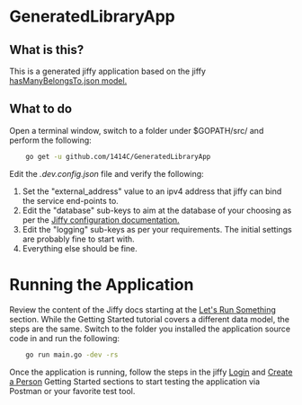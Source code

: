 # GeneratedLibraryApp

## What is this?

This is a generated jiffy application based on the jiffy [hasManyBelongsTo.json model.](https://github.com/1414C/jiffy/blob/master/support/testing_models/hasManyBelongsTo.json)

## What to do

Open a terminal window, switch to a folder under $GOPATH/src/ and perform the following:
```bash
    go get -u github.com/1414C/GeneratedLibraryApp
```

Edit the *.dev.config.json* file and verify the following:

1. Set the "external_address" value to an ipv4 address that jiffy can bind the service end-points to.
1. Edit the "database" sub-keys to aim at the database of your choosing as per the [Jiffy configuration documentation.](https://1414c.github.io/jiffy/usage/us-content-a/)
1. Edit the "logging" sub-keys as per your requirements.  The initial settings are probably fine to start with.
1. Everything else should be fine.

# Running the Application

Review the content of the Jiffy docs starting at the [Let's Run Something](https://1414c.github.io/jiffy/getting-started/gs-content-d/) section.  While the Getting Started tutorial covers a different data model, the steps are the same.  Switch to the folder you installed the application source code in and run the following:

```bash
    go run main.go -dev -rs
```

Once the application is running, follow the steps in the jiffy [Login](https://1414c.github.io/jiffy/getting-started/level-two/l2-content-a/) and [Create a Person](https://1414c.github.io/jiffy/getting-started/level-two/l2-content-b/) Getting Started sections to start testing the application via Postman or your favorite test tool.